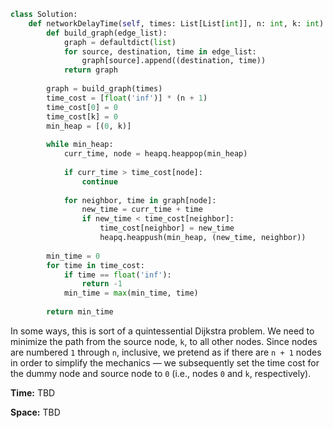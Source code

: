 ```python
class Solution:
    def networkDelayTime(self, times: List[List[int]], n: int, k: int) -> int:
        def build_graph(edge_list):
            graph = defaultdict(list)
            for source, destination, time in edge_list:
                graph[source].append((destination, time))
            return graph
        
        graph = build_graph(times)
        time_cost = [float('inf')] * (n + 1)
        time_cost[0] = 0
        time_cost[k] = 0
        min_heap = [(0, k)]
        
        while min_heap:
            curr_time, node = heapq.heappop(min_heap)
            
            if curr_time > time_cost[node]:
                continue
                
            for neighbor, time in graph[node]:
                new_time = curr_time + time
                if new_time < time_cost[neighbor]:
                    time_cost[neighbor] = new_time
                    heapq.heappush(min_heap, (new_time, neighbor))
        
        min_time = 0
        for time in time_cost:
            if time == float('inf'):
                return -1
            min_time = max(min_time, time)
            
        return min_time
```

In some ways, this is sort of a quintessential Dijkstra problem. We need to minimize the path from the source node, `k`, to all other nodes. Since nodes are numbered `1` through `n`, inclusive, we pretend as if there are `n + 1` nodes in order to simplify the mechanics &#8212; we subsequently set the time cost for the dummy node and source node to `0` (i.e., nodes `0` and `k`, respectively).

**Time:** TBD

**Space:** TBD